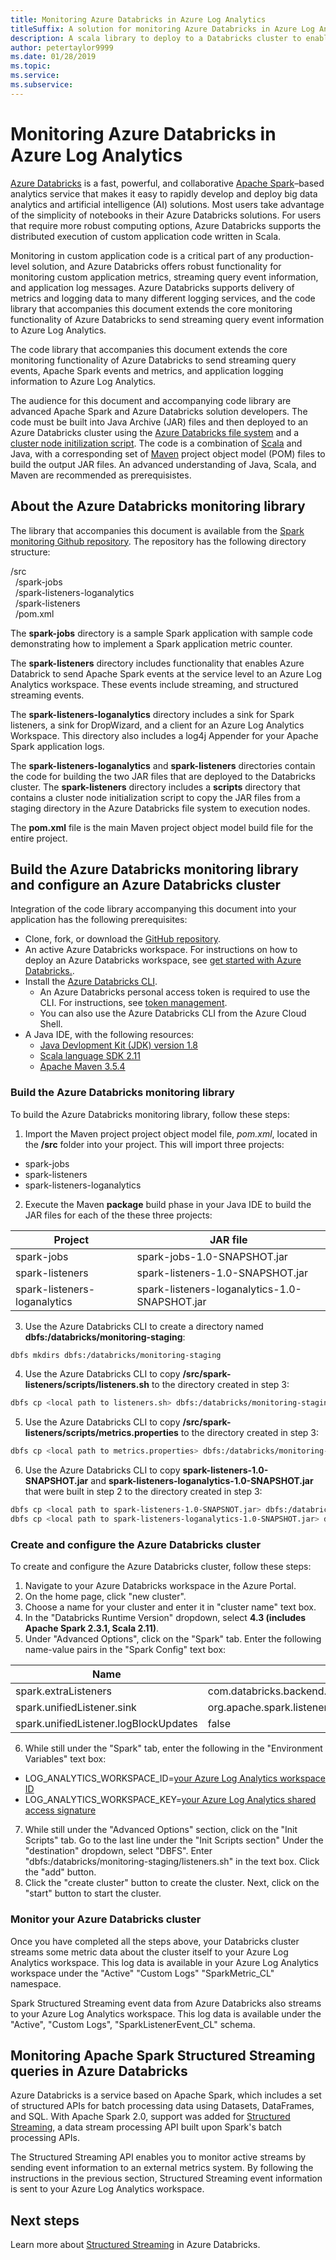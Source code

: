 ```yaml
---
title: Monitoring Azure Databricks in Azure Log Analytics
titleSuffix: A solution for monitoring Azure Databricks in Azure Log Analytics
description: A scala library to deploy to a Databricks cluster to enable monitoring of metrics and logging data in Azure Log Analytics
author: petertaylor9999
ms.date: 01/28/2019
ms.topic:
ms.service:
ms.subservice:
---
```


# Monitoring Azure Databricks in Azure Log Analytics

[Azure Databricks](/azure/azure-databricks/) is a fast, powerful, and collaborative [Apache Spark](https://spark.apache.org/)–based analytics service that makes it easy to rapidly develop and deploy big data analytics and artificial intelligence (AI) solutions. Most users take advantage of the simplicity of notebooks in their Azure Databricks solutions. For users that require more robust computing options, Azure Databricks supports the distributed execution of custom application code written in Scala.

Monitoring in custom application code is a critical part of any production-level solution, and Azure Databricks offers robust functionality for monitoring custom application metrics, streaming query event information, and application log messages. Azure Databricks supports delivery of metrics and logging data to many different logging services, and the code library that accompanies this document extends the core monitoring functionality of Azure Databricks to send streaming query event information to Azure Log Analytics.

The code library that accompanies this document extends the core monitoring functionality of Azure Databricks to send streaming query events, Apache Spark events and metrics, and application logging information to Azure Log Analytics.

The audience for this document and accompanying code library are advanced Apache Spark and Azure Databricks solution developers. The code must be built into Java Archive (JAR) files and then deployed to an Azure Databricks cluster using the [Azure Databricks file system](https://docs.azuredatabricks.net/user-guide/dbfs-databricks-file-system.html) and a [cluster node initilization script](https://docs.azuredatabricks.net/user-guide/clusters/init-scripts.html). The code is a combination of [Scala](https://www.scala-lang.org/) and Java, with a corresponding set of [Maven](https://maven.apache.org) project object model (POM) files to build the output JAR files. An advanced understanding of Java, Scala, and Maven are recommended as prerequisistes.

## About the Azure Databricks monitoring library

The library that accompanies this document is available from the [Spark monitoring Github repository](https://github.com/mspnp/spark-monitoring). The repository has the following directory structure:

/src  
&nbsp;&nbsp;/spark-jobs  
&nbsp;&nbsp;/spark-listeners-loganalytics  
&nbsp;&nbsp;/spark-listeners  
&nbsp;&nbsp;/pom.xml  

The **spark-jobs** directory is a sample Spark application with sample code demonstrating how to implement a Spark application metric counter.

The **spark-listeners** directory includes functionality that enables Azure Databrick to send Apache Spark events at the service level to an Azure Log Analytics workspace. These events include streaming, and structured streaming events.

The **spark-listeners-loganalytics** directory includes a sink for Spark listeners, a sink for DropWizard, and a client for an Azure Log Analytics Workspace. This directory also includes a log4j Appender for your Apache Spark application logs.

The **spark-listeners-loganalytics** and **spark-listeners** directories contain the code for building the two JAR files that are deployed to the Databricks cluster. The **spark-listeners** directory includes a **scripts** directory that contains a cluster node initialization script to copy the JAR files from a staging directory in the Azure Databricks file system to execution nodes.

The **pom.xml** file is the main Maven project object model build file for the entire project.

## Build the Azure Databricks monitoring library and configure an Azure Databricks cluster

Integration of the code library accompanying this document into your application has the following prerequisites:

* Clone, fork, or download the [GitHub repository](https://github.com/mspnp/spark-monitoring).
* An active Azure Databricks workspace. For instructions on how to deploy an Azure Databricks workspace, see [get started with Azure Databricks.](https://docs.microsoft.com/azure/azure-databricks/quickstart-create-databricks-workspace-portal).
* Install the [Azure Databricks CLI](https://docs.databricks.com/user-guide/dev-tools/databricks-cli.html#install-the-cli).
  * An Azure Databricks personal access token is required to use the CLI. For instructions, see [token management](https://docs.azuredatabricks.net/api/latest/authentication.html#token-management).
  * You can also use the Azure Databricks CLI from the Azure Cloud Shell.
* A Java IDE, with the following resources:
  * [Java Devlopment Kit (JDK) version 1.8](http://www.oracle.com/technetwork/java/javase/downloads/index.html)
  * [Scala language SDK 2.11](https://www.scala-lang.org/download/)
  * [Apache Maven 3.5.4](http://maven.apache.org/download.cgi)

### Build the Azure Databricks monitoring library

To build the Azure Databricks monitoring library, follow these steps:

1. Import the Maven project project object model file, _pom.xml_, located in the **/src** folder into your project. This will import three projects:

* spark-jobs
* spark-listeners
* spark-listeners-loganalytics

2. Execute the Maven **package** build phase in your Java IDE to build the JAR files for each of the these three projects:

|Project| JAR file|
|-------|---------|
|spark-jobs|spark-jobs-1.0-SNAPSHOT.jar|
|spark-listeners|spark-listeners-1.0-SNAPSHOT.jar|
|spark-listeners-loganalytics|spark-listeners-loganalytics-1.0-SNAPSHOT.jar|

3. Use the Azure Databricks CLI to create a directory named **dbfs:/databricks/monitoring-staging**:  

  ```bash
  dbfs mkdirs dbfs:/databricks/monitoring-staging
  ```

4. Use the Azure Databricks CLI to copy **/src/spark-listeners/scripts/listeners.sh** to the directory created in step 3:

```bash
dbfs cp <local path to listeners.sh> dbfs:/databricks/monitoring-staging/listeners.sh
```

5. Use the Azure Databricks CLI to copy **/src/spark-listeners/scripts/metrics.properties** to the directory created in step 3:

```bash
dbfs cp <local path to metrics.properties> dbfs:/databricks/monitoring-staging/metrics.properties
```

6. Use the Azure Databricks CLI to copy **spark-listeners-1.0-SNAPSHOT.jar** and **spark-listeners-loganalytics-1.0-SNAPSHOT.jar** that were built in step 2 to the directory created in step 3:

```bash
dbfs cp <local path to spark-listeners-1.0-SNAPSNOT.jar> dbfs:/databricks/monitoring-staging/spark-listeners-1.0-SNAPSHOT.jar
dbfs cp <local path to spark-listeners-loganalytics-1.0-SNAPSHOT.jar> dbfs:/databricks/monitoring-staging/spark-listeners-loganalytics-1.0-SNAPSHOT.jar
```

### Create and configure the Azure Databricks cluster

To create and configure the Azure Databricks cluster, follow these steps:

1. Navigate to your Azure Databricks workspace in the Azure Portal.
2. On the home page, click "new cluster".
3. Choose a name for your cluster and enter it in "cluster name" text box. 
4. In the "Databricks Runtime Version" dropdown, select **4.3 (includes Apache Spark 2.3.1, Scala 2.11)**.
5. Under "Advanced Options", click on the "Spark" tab. Enter the following name-value pairs in the "Spark Config" text box:

| Name | Value |
|-------|--------|
|spark.extraListeners|com.databricks.backend.daemon.driver.DBCEventLoggingListener,org.apache.spark.listeners.UnifiedSparkListener|
|spark.unifiedListener.sink |org.apache.spark.listeners.sink.loganalytics.LogAnalyticsListenerSink|
|spark.unifiedListener.logBlockUpdates|false|

6. While still under the "Spark" tab, enter the following in the "Environment Variables" text box:
* LOG_ANALYTICS_WORKSPACE_ID=[your Azure Log Analytics workspace ID](/azure/azure-monitor/platform/agent-windows#obtain-workspace-id-and-key)
* LOG_ANALYTICS_WORKSPACE_KEY=[your Azure Log Analytics shared access signature](/azure/azure-monitor/platform/agent-windows#obtain-workspace-id-and-key)
7. While still under the "Advanced Options" section, click on the "Init Scripts" tab. Go to the last line under the "Init Scripts section" Under the "destination" dropdown, select "DBFS". Enter "dbfs:/databricks/monitoring-staging/listeners.sh" in the text box. Click the "add" button.
8. Click the "create cluster" button to create the cluster. Next, click on the "start" button to start the cluster.

### Monitor your Azure Databricks cluster

Once you have completed all the steps above, your Databricks cluster streams some metric data about the cluster itself to your Azure Log Analytics workspace. This log data is available in your Azure Log Analytics workspace under the "Active" "Custom Logs" "SparkMetric_CL" namespace.

Spark Structured Streaming event data from Azure Databricks also streams to your Azure Log Analytics workspace. This log data is available under the "Active", "Custom Logs", "SparkListenerEvent_CL" schema.

## Monitoring Apache Spark Structured Streaming queries in Azure Databricks

Azure Databricks is a service based on Apache Spark, which includes a set of structured APIs for batch processing data using Datasets, DataFrames, and SQL. With Apache Spark 2.0, support was added for [Structured Streaming](https://spark.apache.org/docs/latest/structured-streaming-programming-guide.html), a data stream processing API built upon Spark's batch processing APIs.

The Structured Streaming API enables you to monitor active streams by sending event information to an external metrics system. By following the instructions in the previous section, Structured Streaming event information is sent to your Azure Log Analytics workspace. 

## Next steps

Learn more about [Structured Streaming](https://docs.databricks.com/spark/latest/structured-streaming/index.html) in Azure Databricks.